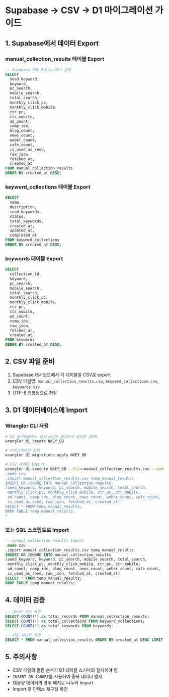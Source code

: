 # Supabase → CSV → D1 마이그레이션 가이드

## 1. Supabase에서 데이터 Export

### manual_collection_results 테이블 Export
```sql
-- Supabase SQL Editor에서 실행
SELECT 
  seed_keyword,
  keyword,
  pc_search,
  mobile_search,
  total_search,
  monthly_click_pc,
  monthly_click_mobile,
  ctr_pc,
  ctr_mobile,
  ad_count,
  comp_idx,
  blog_count,
  news_count,
  webkr_count,
  cafe_count,
  is_used_as_seed,
  raw_json,
  fetched_at,
  created_at
FROM manual_collection_results
ORDER BY created_at DESC;
```

### keyword_collections 테이블 Export
```sql
SELECT 
  name,
  description,
  seed_keywords,
  status,
  total_keywords,
  created_at,
  updated_at,
  completed_at
FROM keyword_collections
ORDER BY created_at DESC;
```

### keywords 테이블 Export
```sql
SELECT 
  collection_id,
  keyword,
  pc_search,
  mobile_search,
  total_search,
  monthly_click_pc,
  monthly_click_mobile,
  ctr_pc,
  ctr_mobile,
  ad_count,
  comp_idx,
  raw_json,
  fetched_at,
  created_at
FROM keywords
ORDER BY created_at DESC;
```

## 2. CSV 파일 준비

1. Supabase 대시보드에서 각 테이블을 CSV로 export
2. CSV 파일명: `manual_collection_results.csv`, `keyword_collections.csv`, `keywords.csv`
3. UTF-8 인코딩으로 저장

## 3. D1 데이터베이스에 Import

### Wrangler CLI 사용
```bash
# D1 데이터베이스 생성 (이미 생성되어 있다면 생략)
wrangler d1 create NKEY_DB

# 마이그레이션 실행
wrangler d1 migrations apply NKEY_DB

# CSV 데이터 Import
wrangler d1 execute NKEY_DB --file=manual_collection_results.csv --command="
.mode csv
.import manual_collection_results.csv temp_manual_results
INSERT OR IGNORE INTO manual_collection_results 
(seed_keyword, keyword, pc_search, mobile_search, total_search, 
 monthly_click_pc, monthly_click_mobile, ctr_pc, ctr_mobile, 
 ad_count, comp_idx, blog_count, news_count, webkr_count, cafe_count, 
 is_used_as_seed, raw_json, fetched_at, created_at)
SELECT * FROM temp_manual_results;
DROP TABLE temp_manual_results;
"
```

### 또는 SQL 스크립트로 Import
```sql
-- manual_collection_results Import
.mode csv
.import manual_collection_results.csv temp_manual_results
INSERT OR IGNORE INTO manual_collection_results 
(seed_keyword, keyword, pc_search, mobile_search, total_search, 
 monthly_click_pc, monthly_click_mobile, ctr_pc, ctr_mobile, 
 ad_count, comp_idx, blog_count, news_count, webkr_count, cafe_count, 
 is_used_as_seed, raw_json, fetched_at, created_at)
SELECT * FROM temp_manual_results;
DROP TABLE temp_manual_results;
```

## 4. 데이터 검증

```sql
-- 데이터 개수 확인
SELECT COUNT(*) as total_records FROM manual_collection_results;
SELECT COUNT(*) as total_collections FROM keyword_collections;
SELECT COUNT(*) as total_keywords FROM keywords;

-- 최신 데이터 확인
SELECT * FROM manual_collection_results ORDER BY created_at DESC LIMIT 5;
```

## 5. 주의사항

- CSV 파일의 컬럼 순서가 D1 테이블 스키마와 일치해야 함
- `INSERT OR IGNORE`를 사용하여 중복 데이터 방지
- 대용량 데이터의 경우 배치로 나누어 Import
- Import 후 인덱스 재구성 확인
